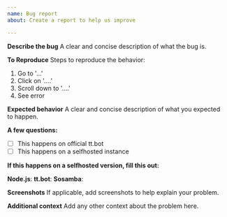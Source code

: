 ```yaml
---
name: Bug report
about: Create a report to help us improve

---
```


**Describe the bug**
A clear and concise description of what the bug is.

**To Reproduce**
Steps to reproduce the behavior:
1. Go to '...'
2. Click on '....'
3. Scroll down to '....'
4. See error

**Expected behavior**
A clear and concise description of what you expected to happen.

**A few questions:**
- [ ] This happens on official tt.bot
- [ ] This happens on a selfhosted instance

**If this happens on a selfhosted version, fill this out: <!--run `<prefix>info` to get these if you have no idea-->**

**Node.js**: 
**tt.bot**: 
**Sosamba**:

**Screenshots**
If applicable, add screenshots to help explain your problem.

**Additional context**
Add any other context about the problem here.
